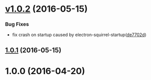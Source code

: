 <a name="1.0.2"></a>
# [v1.0.2](https://github.com/nodecg/dashboard/compare/v1.0.1...v1.0.2) (2016-05-15)


### Bug Fixes

* fix crash on startup caused by electron-squirrel-startup([de7702d](https://github.com/nodecg/dashboard/commit/de7702d))



<a name="1.0.1"></a>
## [1.0.1](https://github.com/nodecg/dashboard/compare/v1.0.0...v1.0.1) (2016-05-15)



<a name="1.0.0"></a>
# 1.0.0 (2016-04-20)



